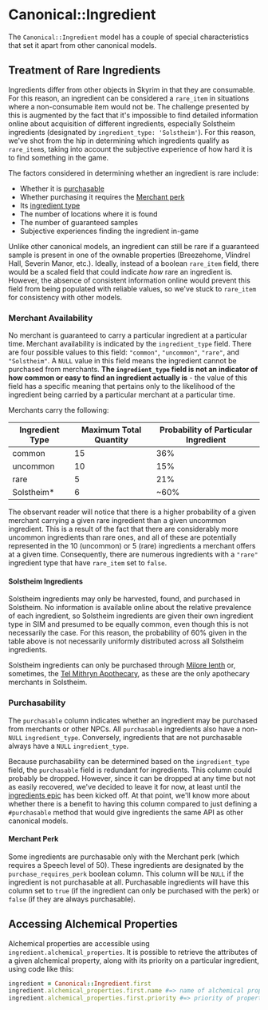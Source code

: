 # Canonical::Ingredient

The `Canonical::Ingredient` model has a couple of special characteristics that set it apart from other canonical models.

## Treatment of Rare Ingredients

Ingredients differ from other objects in Skyrim in that they are consumable. For this reason, an ingredient can be considered a `rare_item` in situations where a non-consumable item would not be. The challenge presented by this is augmented by the fact that it's impossible to find detailed information online about acquisition of different ingredients, especially Solstheim ingredients (designated by `ingredient_type: 'Solstheim'`). For this reason, we've shot from the hip in determining which ingredients qualify as `rare_item`s, taking into account the subjective experience of how hard it is to find something in the game.

The factors considered in determining whether an ingredient is rare include:

* Whether it is [purchasable](#purchasability)
* Whether purchasing it requires the [Merchant perk](#merchant-perk)
* Its [ingredient type](#merchant-availability)
* The number of locations where it is found
* The number of guaranteed samples
* Subjective experiences finding the ingredient in-game

Unlike other canonical models, an ingredient can still be rare if a guaranteed sample is present in one of the ownable properties (Breezehome, Vlindrel Hall, Severin Manor, etc.). Ideally, instead of a boolean `rare_item` field, there would be a scaled field that could indicate _how_ rare an ingredient is. However, the absence of consistent information online would prevent this field from being populated with reliable values, so we've stuck to `rare_item` for consistency with other models.

### Merchant Availability

No merchant is guaranteed to carry a particular ingredient at a particular time. Merchant availability is indicated by the `ingredient_type` field. There are four possible values to this field: `"common"`, `"uncommon"`, `"rare"`, and `"Solstheim"`. A `NULL` value in this field means the ingredient cannot be purchased from merchants. **The `ingredient_type` field is not an indicator of how common or easy to find an ingredient actually is** - the value of this field has a specific meaning that pertains only to the likelihood of the ingredient being carried by a particular merchant at a particular time.

Merchants carry the following:

| Ingredient Type | Maximum Total Quantity | Probability of Particular Ingredient |
| --------------- | ---------------------- | ------------------------------------ |
| common          | 15                     | 36%                                  |
| uncommon        | 10                     | 15%                                  |
| rare            | 5                      | 21%                                  |
| Solstheim*      | 6                      | ~60%                                 |

The observant reader will notice that there is a higher probability of a given merchant carrying a given rare ingredient than a given uncommon ingredient. This is a result of the fact that there are considerably more uncommon ingredients than rare ones, and all of these are potentially represented in the 10 (uncommon) or 5 (rare) ingredients a merchant offers at a given time. Consequently, there are numerous ingredients with a `"rare"` ingredient type that have `rare_item` set to `false`.

#### Solstheim Ingredients

Solstheim ingredients may only be harvested, found, and purchased in Solstheim. No information is available online about the relative prevalence of each ingredient, so Solstheim ingredients are given their own ingredient type in SIM and presumed to be equally common, even though this is not necessarily the case. For this reason, the probability of 60% given in the table above is not necessarily uniformly distributed across all Solstheim ingredients.

Solstheim ingredients can only be purchased through [Milore Ienth](https://en.uesp.net/wiki/Skyrim:Milore_Ienth) or, sometimes, the [Tel Mithryn Apothecary](https://en.uesp.net/wiki/Skyrim:Tel_Mithryn_Apothecary), as these are the only apothecary merchants in Solstheim.

### Purchasability

The `purchasable` column indicates whether an ingredient may be purchased from merchants or other NPCs. All `purchasable` ingredients also have a non-`NULL` `ingredient_type`. Conversely, ingredients that are not purchasable always have a `NULL` `ingredient_type`.

Because purchasability can be determined based on the `ingredient_type` field, the `purchasable` field is redundant for ingredients. This column could probably be dropped. However, since it can be dropped at any time but not as easily recovered, we've decided to leave it for now, at least until the [ingredients epic](https://trello.com/c/WE1ztpCb/154-ingredient-features) has been kicked off. At that point, we'll know more about whether there is a benefit to having this column compared to just defining a `#purchasable` method that would give ingredients the same API as other canonical models.

#### Merchant Perk

Some ingredients are purchasable only with the Merchant perk (which requires a Speech level of 50). These ingredients are designated by the `purchase_requires_perk` boolean column. This column will be `NULL` if the ingredient is not purchasable at all. Purchasable ingredients will have this column set to `true` (if the ingredient can only be purchased with the perk) or `false` (if they are always purchasable).

## Accessing Alchemical Properties

Alchemical properties are accessible using `ingredient.alchemical_properties`. It is possible to retrieve the attributes of a given alchemical property, along with its priority on a particular ingredient, using code like this:

```ruby
ingredient = Canonical::Ingredient.first
ingredient.alchemical_properties.first.name #=> name of alchemical property, defined on AlchemicalProperty model
ingredient.alchemical_properties.first.priority #=> priority of property on this ingredient, defined on join model
```